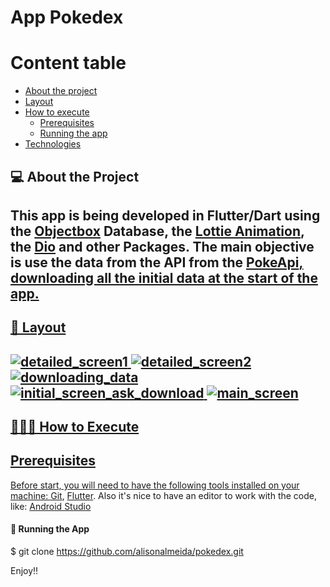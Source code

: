 # App Pokedex

Content table
=================
<!--ts-->
   * [About the project](#-about-the-project)
   * [Layout](#-layout)
   * [How to execute](#-how-to-execute)
     * [Prerequisites](#prerequisites)
     * [Running the app](#-running-the-app)
   * [Technologies](#-technologies)
<!--te-->

## 💻 About the Project
This app is being developed in Flutter/Dart using the   <a href="https://pub.dev/packages/objectbox">Objectbox</a> Database, the <a href="https://pub.dev/packages/lottie"> Lottie Animation</a>, the <a href="https://pub.dev/packages/dio">Dio</a> and other Packages.
The main objective is use the data from the API from the <span><a href="https://pokeapi.co/">PokeApi</span>, downloading all the initial data at the start of the app.
---
## 🎨 Layout
![detailed_screen1](https://user-images.githubusercontent.com/7429335/210301744-75def2c0-fc5c-4fa5-b715-9d14492df57b.png)
![detailed_screen2](https://user-images.githubusercontent.com/7429335/210301747-9b671b00-1e7c-4621-95bf-1f5173c38f69.png)
![downloading_data](https://user-images.githubusercontent.com/7429335/210301749-e433d420-ee60-4f6b-aec6-900422cb1774.png)
![initial_screen_ask_download](https://user-images.githubusercontent.com/7429335/210301751-812b6558-ac6f-4949-9d08-43d02b1baca1.png)
![main_screen](https://user-images.githubusercontent.com/7429335/210301752-550817da-5d3c-4b18-8619-6d7a98a42a62.png)
---
## 👨🏻‍💻 How to Execute
## Prerequisites

Before start, you will need to have the following tools installed on your machine:
[Git](https://git-scm.com), [Flutter](https://flutter.dev/docs/get-started/install).
Also it's nice to have an editor to work with the code, like: [Android Studio](https://developer.android.com/studio)

#### 🎲 Running the App
$ git clone https://github.com/alisonalmeida/pokedex.git

Enjoy!! 
